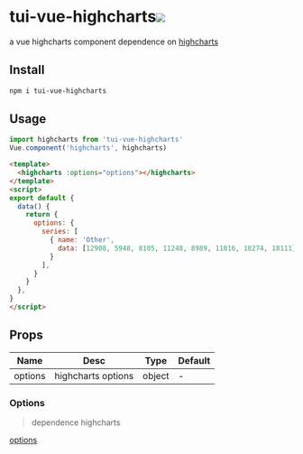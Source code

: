 # tui-vue-highcharts[<img src="https://img.shields.io/npm/v/tui-vue-highcharts.svg">](https://www.npmjs.com/package/tui-vue-highcharts)

a vue highcharts component dependence on [highcharts](https://github.com/highcharts/highcharts-dist)

## Install

```bash
npm i tui-vue-highcharts
```

## Usage

```js
import highcharts from 'tui-vue-highcharts'
Vue.component('highcharts', highcharts)
```

```html
<template>
  <highcharts :options="options"></highcharts>
</template>
<script>
export default {
  data() {
    return {
      options: {
        series: [
          { name: 'Other',
            data: [12908, 5948, 8105, 11248, 8989, 11816, 18274, 18111]
          }
        ],
      }
    }
  },
}
</script>
```

## Props

|Name|Desc|Type|Default|
|---|---|---|---|
|options|highcharts options|object|-|

### Options

> dependence highcharts

[options](https://api.highcharts.com/highcharts/)